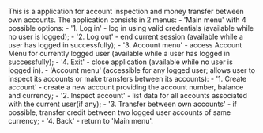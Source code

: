 This is a application for account inspection and money transfer between own accounts.
The application consists in 2 menus:
    - 'Main menu' with 4 possible options:
        - '1. Log in' - log in using valid credentials (available while no user is logged);
        - '2. Log out' - end current session (available while a user has logged in successfully);
        - '3. Account menu' - access Account Menu for currently logged user (available while a user has logged in successfully);
        - '4. Exit' - close application (available while no user is logged in).
    - 'Account menu' (accessible for any logged user; allows user to inspect its accounts or make transfers between its accounts):
        - '1. Create account' - create a new account providing the account number, balance and currency;
        - '2. Inspect account' - list data for all accounts associated with the current user(if any);
        - '3. Transfer between own accounts' - if possible, transfer credit between two logged user accounts of same currency;
        - '4. Back' - return to 'Main menu'.